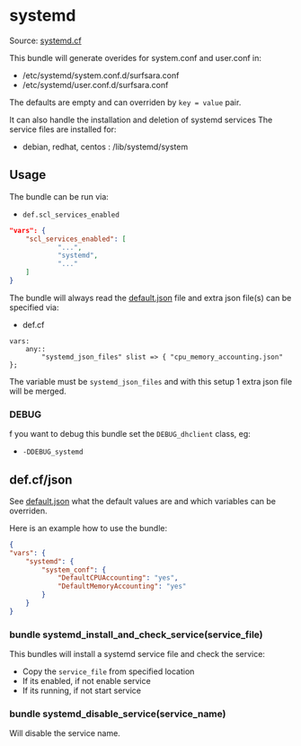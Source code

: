 # systemd

Source: [systemd.cf](/services/systemd.cf)

This bundle will generate overides for system.conf and user.conf in:
 * /etc/systemd/system.conf.d/surfsara.conf
 * /etc/systemd/user.conf.d/surfsara.conf

The defaults are empty and can overriden by `key = value` pair.

It can also handle the installation and deletion of systemd services The service
files are installed for:
 * debian, redhat, centos : /lib/systemd/system


## Usage

The bundle can be run via:
 * `def.scl_services_enabled`
```json
"vars": {
    "scl_services_enabled": [
            "...",
            "systemd",
            "..."
    ]
}
```

The bundle will always read the [default.json](/templates/systemd/json/default.json) file
and extra json file(s) can be specified via:
 * def.cf
```
vars:
    any::
        "systemd_json_files" slist => { "cpu_memory_accounting.json" };
```

The variable must be `systemd_json_files` and with this setup 1 extra json file will be  merged.

### DEBUG

f you want to debug this bundle set the `DEBUG_dhclient` class, eg:
 * `-DDEBUG_systemd`

## def.cf/json

See [default.json](/templates/systemd/json/default.json) what the default values are and
which variables can be overriden.

Here is an example how to use the bundle:
```json
{
"vars": {
    "systemd": {
        "system_conf": {
            "DefaultCPUAccounting": "yes",
            "DefaultMemoryAccounting": "yes"
        }
    }
}
```

### bundle systemd_install_and_check_service(service_file)

This bundles will install a systemd service file and check the service:
 * Copy the `service_file` from specified location
 * If its enabled, if not enable service
 * If its running, if not start service

### bundle systemd_disable_service(service_name)

Will disable the service name.
